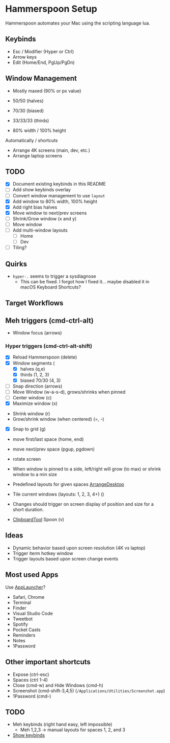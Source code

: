 # Hammerspoon Setup

Hammerspoon automates your Mac using the scripting language lua.

## Keybinds

- Esc / Modifier (Hyper or Ctrl)
- Arrow keys
- Edit (Home/End, PgUp/PgDn)

## Window Management

- Mostly maxed (90% or px value)

- 50/50 (halves)
- 70/30 (biased)
- 33/33/33 (thirds)
- 80% width / 100% height

Automatically / shortcuts
- Arrange 4K screens (main, dev, etc.)
- Arrange laptop screens

## TODO
- [x] Document existing keybinds in this README
- [ ] Add show keybinds overlay
- [ ] Convert window management to use `layout`
- [x] Add window to 80% width, 100% height
- [x] Add right bias halves
- [x] Move window to next/prev screens
- [ ] Shrink/Grow window (x and y)
- [ ] Move window
- [ ] Add multi-window layouts
  - [ ] Home
  - [ ] Dev
- [ ] Tiling?

## Quirks
- `hyper-.` seems to trigger a sysdiagnose
  - This can be fixed. I forgot how I fixed it... maybe disabled it in macOS Keyboard Shortcuts?

## Target Workflows
## Meh triggers (cmd-ctrl-alt)
- Window focus (arrows)

### Hyper triggers (cmd-ctrl-alt-shift)
- [x] Reload Hammerspoon (delete)
- [x] Window segments (
  - [x] halves (q,e)
  - [x] thirds (1, 2, 3)
  - [x] biased 70/30 (4, 3)
- [ ] Snap direction (arrows)
- [ ] Move Window (w-a-s-d), grows/shrinks when pinned
- [ ] Center window (c)
- [x] Maximize window (x)
- Shrink window (r)
- Grow/shrink window (when centered) (=, -)
- [x] Snap to grid (g)

- move first/last space (home, end)
- move next/prev space (pgup, pgdown)
- rotate screen

- When window is pinned to a side, left/right will grow (to max) or shrink window to a min size

- Predefined layouts for given spaces [ArrangeDesktop](https://www.hammerspoon.org/Spoons/ArrangeDesktop.html)
- Tile current windows (layouts: 1, 2, 3, 4+) (\)

- Changes should trigger on screen display of position and size for a short duration.

- [ClipboardTool](https://www.hammerspoon.org/Spoons/ClipboardTool.html) Spoon (v)

## Ideas
- Dynamic behavior based upon screen resolution (4K vs laptop)
- Trigger iterm hotkey window
- Trigger layouts based upon screen change events

## Most used Apps
Use [AppLauncher](https://www.hammerspoon.org/Spoons/AppLauncher.html)?
- Safari, Chrome
- Terminal
- Finder
- Visual Studio Code
- Tweetbot
- Spotify
- Pocket Casts
- Reminders
- Notes
- 1Password

## Other important shortcuts
- Expose (ctrl-esc)
- Spaces (ctrl 1-4)
- Close (cmd-w) and Hide Windows (cmd-h)
- Screenshot (cmd-shift-3,4,5) (`/Applications/Utilities/Screenshot.app`)
- 1Password (cmd-\)

## TODO
- Meh keybinds (right hand easy, left impossible)
  - Meh 1,2,3 -> manual layouts for spaces 1, 2, and 3
- [Show keybinds](https://www.hammerspoon.org/Spoons/HSKeybindings.html)
